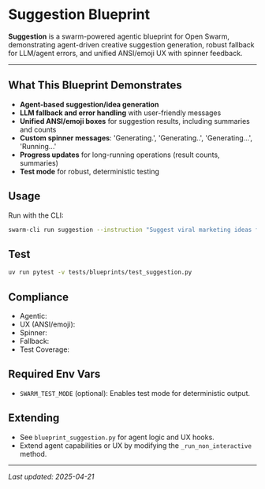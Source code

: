 # Suggestion Blueprint

**Suggestion** is a swarm-powered agentic blueprint for Open Swarm, demonstrating agent-driven creative suggestion generation, robust fallback for LLM/agent errors, and unified ANSI/emoji UX with spinner feedback.

---

## What This Blueprint Demonstrates
- **Agent-based suggestion/idea generation**
- **LLM fallback and error handling** with user-friendly messages
- **Unified ANSI/emoji boxes** for suggestion results, including summaries and counts
- **Custom spinner messages**: 'Generating.', 'Generating..', 'Generating...', 'Running...'
- **Progress updates** for long-running operations (result counts, summaries)
- **Test mode** for robust, deterministic testing

## Usage
Run with the CLI:
```sh
swarm-cli run suggestion --instruction "Suggest viral marketing ideas for a new product."
```

## Test
```sh
uv run pytest -v tests/blueprints/test_suggestion.py
```

## Compliance
- Agentic: 
- UX (ANSI/emoji): 
- Spinner: 
- Fallback: 
- Test Coverage: 

## Required Env Vars
- `SWARM_TEST_MODE` (optional): Enables test mode for deterministic output.

## Extending
- See `blueprint_suggestion.py` for agent logic and UX hooks.
- Extend agent capabilities or UX by modifying the `_run_non_interactive` method.

---
_Last updated: 2025-04-21_
